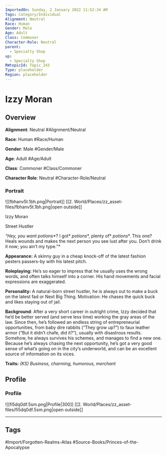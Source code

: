 ```yaml
---
ImportedOn: Sunday, 2 January 2022 11:52:34 AM
Tags: Category/Individual
Alignment: Neutral
Race: Human
Gender: Male
Age: Adult
Class: Commoner
Character-Role: Neutral
parent:
  - Specialty Shop
up:
  - Specialty Shop
RWtopicId: Topic_243
Type: placeholder
Region: placeholder
---
```

# Izzy Moran
## Overview
**Alignment**: Neutral
#Alignment/Neutral

**Race**: Human
#Race/Human

**Gender**: Male
#Gender/Male

**Age**: Adult
#Age/Adult

**Class**: Commoner
#Class/Commoner

**Character Role**: Neutral
#Character-Role/Neutral

### Portrait
![[fbhanv5t.1bh.png|Portrait]]
[[2. World/Places/zz_asset-files/fbhanv5t.1bh.png|open outside]]

Izzy Moran

Street Hustler

*“Hey, you want* *potions**? I got* *potions**, plenty of* *potions**. This one? Heals wounds and makes the next person you see lust after you. Don’t drink it now; you ain’t my type.”*

**Appearance:** A skinny guy in a cheap knock-off of the latest fashion pesters passers-by with his latest pitch.

**Roleplaying:** He’s so eager to impress that he usually uses the wrong words, and often talks himself into a corner. His hand movements and facial expressions are exaggerated.

**Personality:** A natural-born street hustler, he is always out to make a buck on the latest fad or Next Big Thing. Motivation: He chases the quick buck and likes staying out of jail.

**Background**: After a very short career in outright crime, Izzy decided that he’d be better served (and serve less time) working the gray areas of the law. Since then, he’s followed an endless string of entrepreneurial opportunities, from baby dire rabbits (“They grow up?”) to faux leather armor (“But it didn’t chafe, did it?”), usually with disastrous results. Somehow, he always survives his schemes, and manages to find a new one. Because he’s always chasing the next opportunity, he’s got a very good sense of what’s going on in the city’s underworld, and can be an excellent source of information on its vices.

**Traits:** *(KS) Business, charming, humorous, merchant*

## Profile
### Profile
![[fi5dq0df.5sm.png|Profile|300]]
[[2. World/Places/zz_asset-files/fi5dq0df.5sm.png|open outside]]


---
## Tags
#Import/Forgotten-Realms-Atlas #Source-Books/Princes-of-the-Apocalypse

